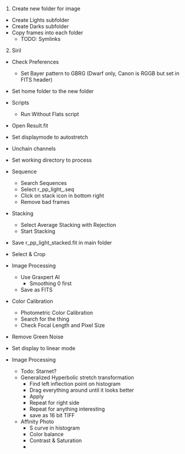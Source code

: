 1. Create new folder for image
- Create Lights subfolder
- Create Darks subfolder
- Copy frames into each folder
  - TODO: Symlinks

2. Siril
- Check Preferences
  - Set Bayer pattern to GBRG (Dwarf only, Canon is RGGB but set in FITS header)
 - Set home folder to the new folder

- Scripts
  - Run Without Flats script
- Open Result.fit
- Set displaymode to autostretch
- Unchain channels
- Set working directory to process
- Sequence
  - Search Sequences
  - Select r_pp_light_.seq
  - Click on stack icon in bottom right
  - Remove bad frames
 - Stacking	
   - Select Average Stacking with Rejection
   - Start Stacking
- Save r_pp_light_stacked.fit in main folder
- Select & Crop
- Image Processing
  - Use Graxpert AI
    - Smoothing 0 first
  - Save as FITS
 - Color Calibration
   - Photometric Color Calibration
   - Search for the thing
   - Check Focal Length and Pixel Size
- Remove Green Noise
- Set display to linear mode 
- Image Processing
   - Todo: Starnet?
   - Generalized Hyperbolic stretch transformation
     - Find left inflection point on histogram
     - Drag everything around until it looks better
     - Apply 
     - Repeat for right side
     - Repeat for anything interesting
     - save as 16 bit TIFF
  - Affinity Photo
    - S curve in histogram
    - Color balance
    - Contrast & Saturation
    - 


